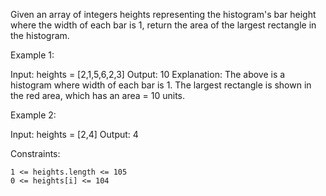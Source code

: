 Given an array of integers heights representing the histogram's bar height where the width of each bar is 1, return the area of the largest rectangle in the histogram.

Example 1:

Input: heights = [2,1,5,6,2,3]
Output: 10
Explanation: The above is a histogram where width of each bar is 1.
The largest rectangle is shown in the red area, which has an area = 10 units.

Example 2:

Input: heights = [2,4]
Output: 4


Constraints:

    1 <= heights.length <= 105
    0 <= heights[i] <= 104
